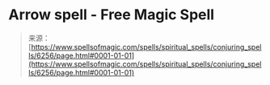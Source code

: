 <!--yml
category: 未分类
date: 2024-06-12 18:40:48
-->

# Arrow spell - Free Magic Spell

> 来源：[https://www.spellsofmagic.com/spells/spiritual_spells/conjuring_spells/6256/page.html#0001-01-01](https://www.spellsofmagic.com/spells/spiritual_spells/conjuring_spells/6256/page.html#0001-01-01)